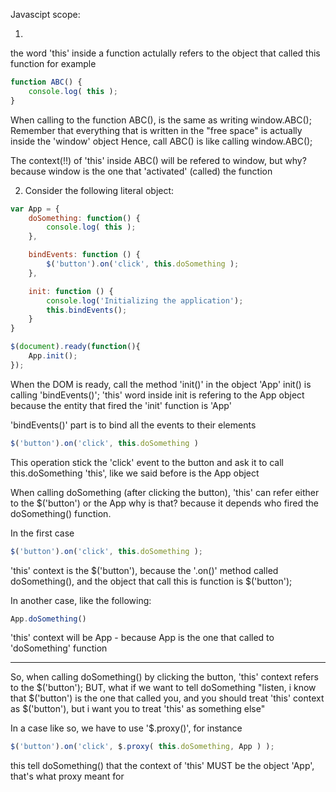 Javascipt scope:

1.
the word 'this' inside a function actulally refers to the object that called this function
for example

```javascript
function ABC() {
    console.log( this );
}
```

When calling to the function ABC(), is the same as writing window.ABC();
Remember that everything that is written in the "free space" is actually inside the 'window' object
Hence, call ABC() is like calling window.ABC();

The context(!!) of 'this' inside ABC() will be refered to window, but why?
because window is the one that 'activated' (called) the function


2. Consider the following literal object:

```javascript
var App = {
    doSomething: function() {
        console.log( this );
    },

    bindEvents: function () {
        $('button').on('click', this.doSomething );
    },

    init: function () {
        console.log('Initializing the application');
        this.bindEvents();
    }
}

$(document).ready(function(){
    App.init();
});
```

When the DOM is ready, call the method 'init()' in the object 'App'
init() is calling 'bindEvents()';
'this' word inside init is refering to the App object because the entity that fired
the 'init' function is 'App'

'bindEvents()' part is to bind all the events to their elements

```javascript
$('button').on('click', this.doSomething )
```

This operation stick the 'click' event to the button and ask it to call this.doSomething
'this', like we said before is the App object

When calling doSomething (after clicking the button), 'this' can refer either to the $('button') or the App
why is that? because it depends who fired the doSomething() function.

In the first case
```javascript
$('button').on('click', this.doSomething );
```
'this' context is the $('button'), because the '.on()' method called doSomething(), and the object that
call this is function is $('button');

In another case, like the following:
```javascript
App.doSomething()
```
'this' context will be App - because App is the one that called to 'doSomething' function

---

So, when calling doSomething() by clicking the button, 'this' context refers to the $('button');
BUT, what if we want to tell doSomething "listen, i know that $('button') is the one that called you, and you should
treat 'this' context as $('button'), but i want you to treat 'this' as something else"

In a case like so, we have to use '$.proxy()', for instance
```javascript
$('button').on('click', $.proxy( this.doSomething, App ) );
```

this tell doSomething() that the context of 'this' MUST be the object 'App', that's what proxy meant for